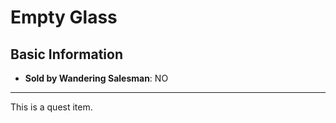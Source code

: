 # Empty Glass

## Basic Information

- **Sold by Wandering Salesman**: NO

---
This is a quest item.
